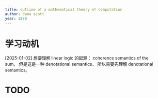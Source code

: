 ```yaml
---
title: outline of a mathematical theory of computation
author: dana scott
year: 1970
---
```


# 学习动机

[2025-01-02] 想要理解 linear logic 的起源：
coherence semantics of the sum，
但是这是一种 denotational semantics，
所以需要先理解 denotational semantics。

# TODO
